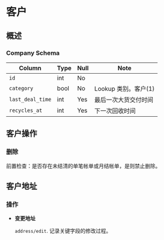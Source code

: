 # 客户

概述
---------------------------------------------------------------------
### Company Schema
Column                              | Type      | Null | Note
------------------------------------|-----------|------|-------
`id`                                | int       | No   | 
`category`                          | bool      | No   | Lookup 类别。客户(1)
`last_deal_time`                    | int       | Yes  | 最后一次大货交付时间 
`recycles_at`                       | int       | Yes  | 下一次回收时间

客户操作
---------------------------------------------------------------------
### 删除

前置检查：是否存在未结清的单笔帐单或月结帐单，是则禁止删除。

客户地址
---------------------------------------------------------------------
### 操作
- **变更地址** 
  
  `address/edit`. 记录关键字段的修改过程。
